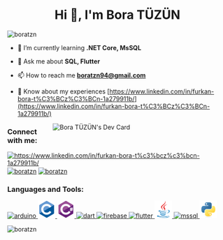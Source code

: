 <h1 align="center">Hi 👋, I'm Bora TÜZÜN</h1>

<p align="left"> <img src="https://komarev.com/ghpvc/?username=boratzn&label=Profile%20views&color=0e75b6&style=flat" alt="boratzn" /> </p>

- 🌱 I’m currently learning **.NET Core, MsSQL**

- 💬 Ask me about **SQL, Flutter**

- 📫 How to reach me **boratzn94@gmail.com**

- 📄 Know about my experiences [https://www.linkedin.com/in/furkan-bora-t%C3%BCz%C3%BCn-1a279911b/](https://www.linkedin.com/in/furkan-bora-t%C3%BCz%C3%BCn-1a279911b/)

<a href="https://app.daily.dev/boratzn94"><img src="https://api.daily.dev/devcards/a3535b97e38a40e7ae2eb3480e0fb1ca.png?r=yrk" style="float:right" width="400" alt="Bora TÜZÜN's Dev Card"/></a>
<h3 align="left">Connect with me:</h3>      
<p align="left">
<a href="https://linkedin.com/in/https://www.linkedin.com/in/furkan-bora-t%c3%bcz%c3%bcn-1a279911b/" target="blank"><img align="center" src="https://raw.githubusercontent.com/rahuldkjain/github-profile-readme-generator/master/src/images/icons/Social/linked-in-alt.svg" alt="https://www.linkedin.com/in/furkan-bora-t%c3%bcz%c3%bcn-1a279911b/" height="30" width="40" /></a>
<a href="https://instagram.com/boratzn" target="blank"><img align="center" src="https://raw.githubusercontent.com/rahuldkjain/github-profile-readme-generator/master/src/images/icons/Social/instagram.svg" alt="boratzn" height="30" width="40" /></a>
<a href="https://www.leetcode.com/boratzn" target="blank"><img align="center" src="https://raw.githubusercontent.com/rahuldkjain/github-profile-readme-generator/master/src/images/icons/Social/leet-code.svg" alt="boratzn" height="30" width="40" /></a>   
</p>

<h3 align="left">Languages and Tools:</h3>
<p align="left"> <a href="https://www.arduino.cc/" target="_blank" rel="noreferrer"> <img src="https://cdn.worldvectorlogo.com/logos/arduino-1.svg" alt="arduino" width="40" height="40"/> </a> <a href="https://www.cprogramming.com/" target="_blank" rel="noreferrer"> <img src="https://raw.githubusercontent.com/devicons/devicon/master/icons/c/c-original.svg" alt="c" width="40" height="40"/> </a> <a href="https://www.w3schools.com/cs/" target="_blank" rel="noreferrer"> <img src="https://raw.githubusercontent.com/devicons/devicon/master/icons/csharp/csharp-original.svg" alt="csharp" width="40" height="40"/> </a> <a href="https://dart.dev" target="_blank" rel="noreferrer"> <img src="https://www.vectorlogo.zone/logos/dartlang/dartlang-icon.svg" alt="dart" width="40" height="40"/> </a> <a href="https://firebase.google.com/" target="_blank" rel="noreferrer"> <img src="https://www.vectorlogo.zone/logos/firebase/firebase-icon.svg" alt="firebase" width="40" height="40"/> </a> <a href="https://flutter.dev" target="_blank" rel="noreferrer"> <img src="https://www.vectorlogo.zone/logos/flutterio/flutterio-icon.svg" alt="flutter" width="40" height="40"/> </a> <a href="https://www.java.com" target="_blank" rel="noreferrer"> <img src="https://raw.githubusercontent.com/devicons/devicon/master/icons/java/java-original.svg" alt="java" width="40" height="40"/> </a> <a href="https://www.microsoft.com/en-us/sql-server" target="_blank" rel="noreferrer"> <img src="https://www.svgrepo.com/show/303229/microsoft-sql-server-logo.svg" alt="mssql" width="40" height="40"/> </a> <a href="https://www.python.org" target="_blank" rel="noreferrer"> <img src="https://raw.githubusercontent.com/devicons/devicon/master/icons/python/python-original.svg" alt="python" width="40" height="40"/> </a> </p>

<p><img align="left" src="https://github-readme-stats.vercel.app/api/top-langs?username=boratzn&show_icons=true&locale=en&layout=compact" alt="boratzn" /></p>    



